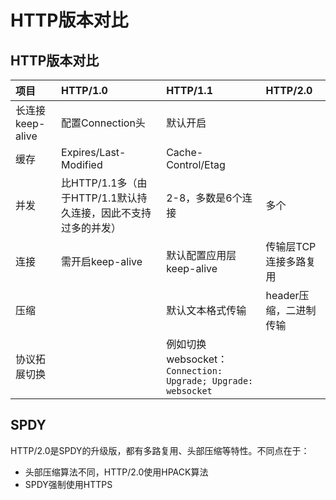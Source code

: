 # HTTP版本对比

## HTTP版本对比

| **项目** | **HTTP/1.0** | **HTTP/1.1** | **HTTP/2.0** |
| :--- | :--- | :--- | :--- |
| 长连接keep-alive | 配置Connection头 | 默认开启 |  |
| 缓存 | Expires/Last-Modified | Cache-Control/Etag |  |
| 并发 | 比HTTP/1.1多（由于HTTP/1.1默认持久连接，因此不支持过多的并发） | 2-8，多数是6个连接 | 多个 |
| 连接 | 需开启keep-alive | 默认配置应用层keep-alive | 传输层TCP连接多路复用 |
| 压缩 |  | 默认文本格式传输 | header压缩，二进制传输 |
| 协议拓展切换 | | 例如切换websocket：`Connection: Upgrade; Upgrade: websocket` |

## SPDY

HTTP/2.0是SPDY的升级版，都有多路复用、头部压缩等特性。不同点在于：

* 头部压缩算法不同，HTTP/2.0使用HPACK算法
* SPDY强制使用HTTPS